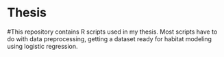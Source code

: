 # Thesis
#This repository contains R scripts used in my thesis.  Most scripts have to do with data preprocessing, getting a dataset ready for habitat modeling using logistic regression.
